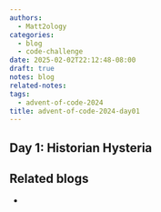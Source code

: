 ```yaml
---
authors:
  - Matt2ology
categories:
  - blog
  - code-challenge
date: 2025-02-02T22:12:48-08:00
draft: true
notes: blog
related-notes: 
tags:
  - advent-of-code-2024
title: advent-of-code-2024-day01
---
```


## Day 1: Historian Hysteria

<!-- [Propose edits or changes on GitHub](link to GitHub repo of file) -->

## Related blogs

<!-- [Related blog post]({{< ref "/post/blog/path_to_file.md" >}}) -->

-
